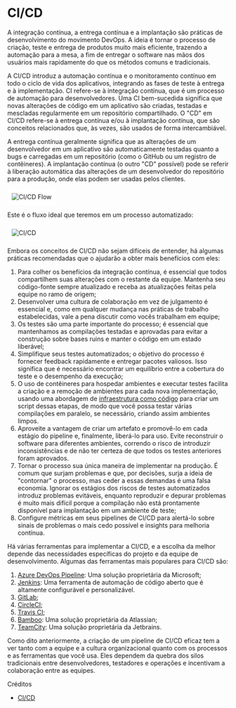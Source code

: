 # CI/CD

A integração contínua, a entrega contínua e a implantação são práticas de desenvolvimento do movimento DevOps. A ideia é tornar o processo de criação, teste e entrega de produtos muito mais eficiente, trazendo a automação para a mesa, a fim de entregar o software nas mãos dos usuários mais rapidamente do que os métodos comuns e tradicionais.

A CI/CD introduz a automação contínua e o monitoramento contínuo em todo o ciclo de vida dos aplicativos, integrando as fases de teste à entrega e à implementação. CI refere-se à integração contínua, que é um processo de automação para desenvolvedores. Uma CI bem-sucedida significa que novas alterações de código em um aplicativo são criadas, testadas e mescladas regularmente em um repositório compartilhado. O "CD" em CI/CD refere-se à entrega contínua e/ou à implantação contínua, que são conceitos relacionados que, às vezes, são usados de forma intercambiável.

A entrega contínua geralmente significa que as alterações de um desenvolvedor em um aplicativo são automaticamente testadas quanto a bugs e carregadas em um repositório (como o GitHub ou um registro de contêineres). A implantação contínua (o outro "CD" possível) pode se referir à liberação automática das alterações de um desenvolvedor do repositório para a produção, onde elas podem ser usadas pelos clientes.

<img src="/img/docs/ci-cd-flow-desktop.png" alt="CI/CD Flow" style="background: white;padding: 10px;"/>

Este é o fluxo ideal que teremos em um processo automatizado:

<img src="/img/docs/CI-CD.png" alt="CI/CD" style="background: white;padding: 10px;"/>

Embora os conceitos de CI/CD não sejam difíceis de entender, há algumas práticas recomendadas que o ajudarão a obter mais benefícios com eles:

1. Para colher os benefícios da integração contínua, é essencial que todos compartilhem suas alterações com o restante da equipe. Mantenha seu código-fonte sempre atualizado e receba as atualizações feitas pela equipe no ramo de origem;
2. Desenvolver uma cultura de colaboração em vez de julgamento é essencial e, como em qualquer mudança nas práticas de trabalho estabelecidas, vale a pena discutir como vocês trabalham em equipe;
3. Os testes são uma parte importante do processo; é essencial que mantenhamos as compilações testadas e aprovadas para evitar a construção sobre bases ruins e manter o código em um estado liberável;
4. Simplifique seus testes automatizados; o objetivo do processo é fornecer feedback rapidamente e entregar pacotes valiosos. Isso significa que é necessário encontrar um equilíbrio entre a cobertura do teste e o desempenho da execução;
5. O uso de contêineres para hospedar ambientes e executar testes facilita a criação e a remoção de ambientes para cada nova implementação, usando uma abordagem de [infraestrutura como código](https://www.redhat.com/en/topics/automation/what-is-infrastructure-as-code-iac) para criar um script dessas etapas, de modo que você possa testar várias compilações em paralelo, se necessário, criando assim ambientes limpos.
6. Aproveite a vantagem de criar um artefato e promovê-lo em cada estágio do pipeline e, finalmente, liberá-lo para uso. Evite reconstruir o software para diferentes ambientes, correndo o risco de introduzir inconsistências e de não ter certeza de que todos os testes anteriores foram aprovados.
7. Tornar o processo sua única maneira de implementar na produção. É comum que surjam problemas e que, por decisões, surja a ideia de "contornar" o processo, mas ceder a essas demandas é uma falsa economia. Ignorar os estágios dos riscos de testes automatizados introduz problemas evitáveis, enquanto reproduzir e depurar problemas é muito mais difícil porque a compilação não está prontamente disponível para implantação em um ambiente de teste;
8. Configure métricas em seus pipelines de CI/CD para alertá-lo sobre sinais de problemas o mais cedo possível e insights para melhoria contínua.

Há várias ferramentas para implementar a CI/CD, e a escolha da melhor depende das necessidades específicas do projeto e da equipe de desenvolvimento. Algumas das ferramentas mais populares para CI/CD são:

1. [Azure DevOps Pipeline](https://azure.microsoft.com/pt-br/products/devops/pipelines): Uma solução proprietária da Microsoft;
2. [Jenkins](https://www.jenkins.io): Uma ferramenta de automação de código aberto que é altamente configurável e personalizável.
3. [GitLab](https://about.gitlab.com);
4. [CircleCI](https://circleci.com);
5. [Travis CI](https://www.travis-ci.com);
6. [Bamboo](https://www.atlassian.com/br/software/bamboo): Uma solução proprietária da Atlassian;
7. [TeamCity](https://www.jetbrains.com/teamcity/): Uma solução proprietária da Jetbrains.

Como dito anteriormente, a criação de um pipeline de CI/CD eficaz tem a ver tanto com a equipe e a cultura organizacional quanto com os processos e as ferramentas que você usa. Eles dependem da quebra dos silos tradicionais entre desenvolvedores, testadores e operações e incentivam a colaboração entre as equipes.

Créditos

- [CI/CD](https://www.redhat.com/en/topics/devops/what-is-ci-cd)
